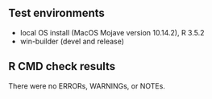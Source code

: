 ## Test environments
* local OS install (MacOS Mojave version 10.14.2), R 3.5.2
* win-builder (devel and release)

## R CMD check results
There were no ERRORs, WARNINGs, or NOTEs. 
